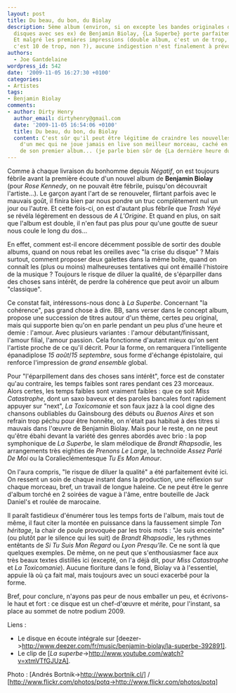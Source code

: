 ```yaml
---
layout: post
title: Du beau, du bon, du Biolay
description: 5ème album (environ, si on excepte les bandes originales de film et les
  disques avec ses ex) de Benjamin Biolay, {La Superbe} porte parfaitement son nom.
  Et malgré les premières impressions (double album, c'est un de trop, non ? 23 titres,
  c'est 10 de trop, non ?), aucune indigestion n'est finalement à prévoir.
authors:
  - Joe Gantdelaine
wordpress_id: 542
date: '2009-11-05 16:27:30 +0100'
categories:
- Artistes
tags:
- Benjamin Biolay
comments:
- author: Dirty Henry
  author_email: dirtyhenry@gmail.com
  date: '2009-11-05 16:54:06 +0100'
  title: Du beau, du bon, du Biolay
  content: C'est sûr qu'il peut être légitime de craindre les nouvelles livraisons
    d'un mec qui ne joue jamais en live son meilleur morceau, caché en titre de bonus
    de son premier album... (je parle bien sûr de {La dernière heure du dernier jour})
---
```

Comme à chaque livraison du bonhomme depuis *Négatif*, on est toujours fébrile avant la première écoute d'un nouvel album de __Benjamin Biolay__ (pour *Rose Kennedy*, on ne pouvait être fébrile, puisqu'on découvrait l'artiste...). Le garçon ayant l'art de se renouveler, flirtant parfois avec le mauvais goût, il finira bien par nous pondre un truc complètement nul un jour ou l'autre. Et cette fois-ci, on est d'autant plus fébrile que *Trash Yéyé* se révéla légèrement en dessous de *A L'Origine*. Et quand en plus, on sait que l'album est double, il n'en faut pas plus pour qu'une goutte de sueur nous coule le long du dos...

En effet, comment est-il encore décemment possible de sortir des double albums, quand on nous rebat les oreilles avec "la crise du disque" ? Mais surtout, comment proposer deux galettes dans la même boîte, quand on connaît les (plus ou moins) malheureuses tentatives qui ont émaillé l'histoire de la musique ? Toujours le risque de diluer la qualité, de s'éparpiller dans des choses sans intérêt, de perdre la cohérence que peut avoir un album "classique".

Ce constat fait, intéressons-nous donc à *La Superbe*. Concernant "la cohérence", pas grand chose à dire. BB, sans verser dans le concept album, propose une succession de titres autour d'un thème, certes peu original, mais qui supporte bien qu'on en parle pendant un peu plus d'une heure et demie : l'amour. Avec plusieurs variantes : l'amour débutant/finissant, l'amour filial, l'amour passion. Cela fonctionne d'autant mieux qu'on sent l'artiste proche de ce qu'il décrit. Pour la forme, on remarquera l'intelligente épanadiplose *15 août*/*15 septembre*, sous forme d'échange épistolaire, qui renforce l'impression de *grand ensemble* global.

Pour "l'éparpillement dans des choses sans intérêt", force est de constater qu'au contraire, les temps faibles sont rares pendant ces 23 morceaux. Alors certes, les temps faibles sont vraiment faibles : que ce soit *Miss Catastrophe*, dont un saxo baveux et des paroles bancales font rapidement appuyer sur "next", *La Toxicomanie* et son faux jazz à la cool digne des chansons oubliables du Gainsbourg des débuts ou *Buenos Aires* et son refrain trop péchu pour être honnête, on n'était pas habitué à des titres si mauvais dans l'œuvre de Benjamin Biolay. Mais pour le reste, on ne peut qu'être ébahi devant la variété des genres abordés avec brio : la pop symphonique de *La Superbe*, le slam mélodique de *Brandt Rhapsodie*, les arrangements très eighties de *Prenons Le Large*, la technoïde *Assez Parlé De Moi* ou la Coralieclémentesque *Tu Es Mon Amour*.

On l'aura compris, "le risque de diluer la qualité" a été parfaitement évité ici. On ressent un soin de chaque instant dans la production, une réflexion sur chaque morceau, bref, un travail de longue haleine. Ce ne peut être le genre d'album torché en 2 soirées de vague à l'âme, entre bouteille de Jack Daniel's et roulée de marocaine.

Il paraît fastidieux d'énumérer tous les temps forts de l'album, mais tout de même, il faut citer la montée en puissance dans la faussement simple *Ton héritage*, la chair de poule provoquée par les trois mots : "Je suis enceinte" (ou plutôt par le silence qui les suit) de *Brandt Rhapsodie*, les rythmes entêtants de *Si Tu Suis Mon Regard* ou *Lyon Presqu'île*. Ce ne sont là que quelques exemples. De même, on ne peut que s'enthousiasmer face aux très beaux textes distillés ici (excepté, on l'a déjà dit, pour *Miss Catastrophe* et *La Toxicomanie*). Aucune fioriture dans le fond, Biolay va à l'essentiel, appuie là où ça fait mal, mais toujours avec un souci exacerbé pour la forme.

Bref, pour conclure, n'ayons pas peur de nous emballer un peu, et écrivons-le haut et fort : ce disque est un chef-d'œuvre et mérite, pour l'instant, sa place au sommet de notre podium 2009.

Liens :
- Le disque en écoute intégrale sur [deezer->http://www.deezer.com/fr/music/benjamin-biolay/la-superbe-392891].
- Le clip de [*La superbe*->http://www.youtube.com/watch?v=xtmVTfGJUzA].

Photo : [Andrés Bortnik->http://www.bortnik.cl/] / [http://www.flickr.com/photos/potq->http://www.flickr.com/photos/potq]
